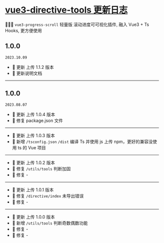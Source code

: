 # <a href="https://github.com/huozaifenlangli/vue3-progress-scroll--NPM" target="_blank">vue3-directive-tools 更新日志</a>

🎉🎉🤖 `vue3-progress-scroll` 轻量版 滚动进度可可视化插件, 融入 Vue3 + Ts Hooks, 更方便使用

## 1.0.0

`2023.10.09`

- 🌟 更新 上传 1.1.2 版本
- 🌟 更新说明文档

---

## 1.0.0

`2023.08.07`

- 🌟 更新 上传 1.0.4 版本
- 🐞 修复 package.json 文件

---

- 🌟 更新 上传 1.0.3 版本
- 🎉 新增 `/tsconfig.json` `/dist` 编译 Ts 并使用 js 上传 npm，更好的兼容没使用 ts 的 Vue 项目

---

- 🌟 更新 上传 1.0.2 版本
- 🐞 修复 `/utils/tools` 判断加固
- 🐞 修复 -

---

- 🌟 更新 上传 1.0.1 版本
- 🐞 修复 `/directive/index` 未导出错误
- 🐞 修复 -

---

- 🌟 更新 上传 1.0.0 版本
- 🎉 新增 `/utils/tools` 判断奇数偶数功能
- 🐞 修复 -
- 🐞 修复 -

